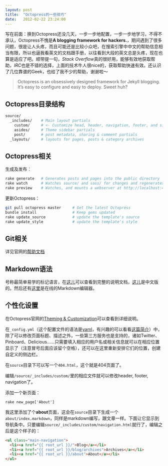 ```yaml
---
layout: post
title:  "Octopress的一些技巧"
date:   2012-02-22 23:24:00
---
```


写在前面：换到Octopress还没几天，一步一步地配置，一步一步地学习，不得不承认，Octopress不愧是**A blogging framework for hackers.**，期间遇到了很多问题，很是让人头疼，而且可能还是比较小众吧，在搜索引擎中中文的帮助信息相当有限，所以也逼我看英文的文档跟手册，以往看到大段的英文总是头疼，现在也算是适应了吧。顺带提一句，*Stack Overflow*真的很好用，能够有效地获取帮助，*IRC*也是不错的选择，上面的技术牛人很nice的，获取帮助快速有效。还认识了几位靠谱的Geek，也给了我不少的帮助，谢谢啦～

> Octopress is an obsessively designed framework for Jekyll blogging. It’s easy to configure and easy to deploy. Sweet huh?

## Octopress目录结构

```bash
source/
  _includes/    # Main layout partials
    custom/     # <- Customize head, header, navigation, footer, and sidebar here
    asides/     # Theme sidebar partials
    post/       # post metadata, sharing & comment partials
  _layouts/     # layouts for pages, posts & category archives
```

## Octopress相关
生成及发布：

```ruby
rake generate   # Generates posts and pages into the public directory
rake watch      # Watches source/ and sass/ for changes and regenerates
rake preview    # Watches, and mounts a webserver at http://localhost:4000
```
更新Octopress：

```bash
git pull octopress master     # Get the latest Octopress
bundle install                # Keep gems updated
rake update_source            # update the template's source
rake update_style             # update the template's style
```

## Git相关
详见官网的[帮助文档](http://help.github.com/)

## Markdown语法
号称最简单易学的标记语言，在[这儿](http://daringfireball.net/projects/markdown/syntax)可以查看到完整的说明文档，[这儿](http://wowubuntu.com/markdown/)是中文版的。然后还有[这里](http://dillinger.io/)是在线的Markdown编辑器。

## 个性化设置
在Octopress官网的[Theming & Customization](http://octopress.org/docs/theme/)可以查看到详细说明。

在`_config.yml`（这个配置文件的语法是[yaml](http://www.yaml.org/)，有兴趣的可以看看[这篇简介](http://www.ibm.com/developerworks/cn/xml/x-cn-yamlintro/)）中，除了可以修改页面标题、描述之外，一些第三方服务也是支持的，诸如Twitter、Pinboard、Delicious……只需要填入相应的用户名或相关信息就可以在相应位置显示了（注意冒号后面应该留个空格），还可以在这里重新安排它们的位置，创建自定义的侧边栏。

在`source`目录下可以写一个`404.html`，这个就是404页面了。

编辑`/source/_includes/custom/`里的相应文件就可以修改header, footer, navigation了。

添加一个新页面：

```
rake new_page['About']
```
我这里添加了个**about**页面，这会在`source`目录下生成一个`about/index.markdown`，同样是markdown编写，跟文章一样。下面让它显示到导航条中。只要编辑`source/_includes/custom/navigation.html`就行了，编辑之后是这个样子的：
```html
<ul class="main-navigation">
  <li><a href="{{ root_url }}/">Blog</a></li>
  <li><a href="{{ root_url }}/blog/archives">Archives</a></li>
  <li><a href="{{ root_url }}/about">About</a></li>
</ul>
```
